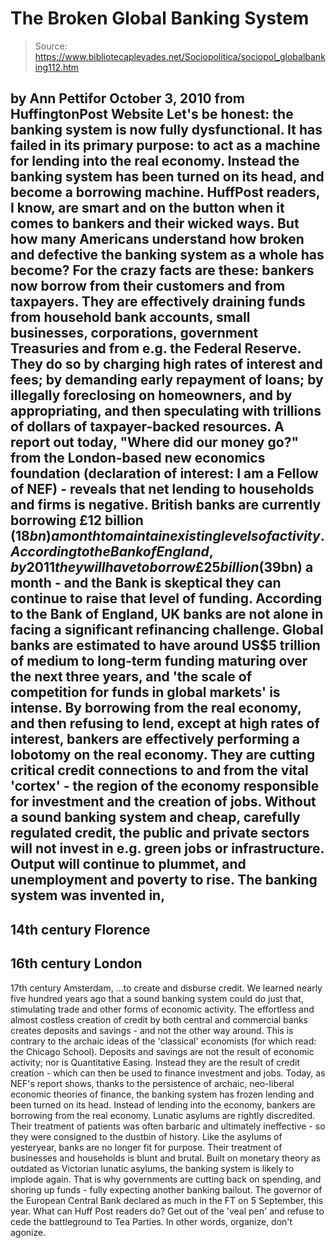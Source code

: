 # The Broken Global Banking System

> Source: https://www.bibliotecapleyades.net/Sociopolitica/sociopol_globalbanking112.htm

by Ann Pettifor
October 3, 2010
from
HuffingtonPost Website
Let's be honest: the banking system is now fully
dysfunctional.
It has failed in its primary purpose: to act as
a machine for lending into the real economy. Instead the banking system has
been turned on its head, and become a borrowing machine.
HuffPost readers, I know, are smart and on the button when it comes to
bankers and their wicked ways. But how many Americans understand how broken
and defective the banking system as a whole has become? For the crazy facts
are these: bankers now borrow from their customers and from taxpayers. They
are effectively draining funds from household bank accounts, small
businesses, corporations, government Treasuries and from e.g.
the
Federal Reserve.
They do so by charging high rates of interest
and fees; by demanding early repayment of loans; by
illegally foreclosing on homeowners, and by
appropriating, and then speculating with trillions of dollars of
taxpayer-backed resources.
A report out today, "Where
did our money go?" from the
London-based new economics foundation (declaration of interest: I am
a Fellow of
NEF) - reveals that net lending to households and firms is
negative.
British banks are currently borrowing £12
billion ($18bn) a month to maintain existing levels of activity. According
to the Bank of England, by 2011 they will have to borrow £25 billion ($39bn)
a month - and the Bank is skeptical they can continue to raise that level of
funding.
According to the
Bank of England, UK banks are not alone in
facing a significant refinancing challenge. Global banks are estimated to
have around US$5 trillion of medium to long-term funding maturing over the
next three years, and 'the scale of competition for funds in global markets'
is intense.
By borrowing from the real economy, and then refusing to lend, except at
high rates of interest, bankers are effectively performing a lobotomy on the
real economy.
They are cutting critical credit connections to
and from the vital 'cortex' - the region of the economy responsible for
investment and the creation of jobs.
Without a sound banking system and
cheap, carefully regulated credit, the public and private sectors will not
invest in e.g. green jobs or infrastructure. Output will continue to
plummet, and unemployment and poverty to rise.
The banking system was invented in,
-
14th century Florence
-
16th century
London
-
17th century Amsterdam,
...to create and disburse credit.
We learned nearly five hundred years ago that a
sound banking system could do just that, stimulating trade and other forms
of economic activity. The effortless and almost costless creation of credit
by both central and commercial banks creates deposits and savings - and not
the other way around.
This is contrary to the archaic ideas of the 'classical' economists (for
which read:
the Chicago School).
Deposits and savings are not the result of
economic activity; nor is
Quantitative Easing. Instead they are the
result of credit creation - which can then be used to finance investment and
jobs. Today, as NEF's report shows, thanks to the persistence of archaic,
neo-liberal economic theories of finance, the banking system has frozen
lending and been turned on its head.
Instead of lending into the economy, bankers are borrowing from the real
economy.
Lunatic asylums are rightly discredited. Their treatment of patients was
often barbaric and ultimately ineffective - so they were consigned to the
dustbin of history.
Like the asylums of yesteryear, banks are no longer fit for purpose. Their
treatment of businesses and households is blunt and brutal. Built on
monetary theory as outdated as Victorian lunatic asylums, the banking system
is likely to implode again. That is why governments are cutting back on
spending, and shoring up funds - fully expecting another banking bailout.
The governor of the European Central Bank
declared as much in the FT on 5 September, this year.
What can Huff Post readers do? Get out of the 'veal
pen' and refuse to cede the battleground to Tea Parties.
In other words, organize, don't agonize.
